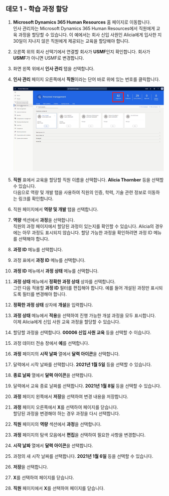 ﻿---
demo:
    title: '데모 1: 학습 과정 할당'
    module: '모듈 4: Microsoft Dynamics 365 Human Resources의 기본 사항 파악'
---

## 데모 1 - 학습 과정 할당

1. **Microsoft Dynamics 365 Human Resources** 홈 페이지로 이동합니다.  
    인사 관리자는 Microsoft Dynamics 365 Human Resources에서 직원에게 교육 과정을 할당할 수 있습니다. 이 예에서는 회사 신입 사원인 Alicia에게 입사한 지 30일이 지나지 않은 직원에게 제공되는 교육을 할당해야 합니다.

1. 오른쪽 위의 회사 선택기에서 연결할 회사가 **USMF**인지 확인합니다. 회사가 **USMF**가 아니면 USMF로 변경합니다.

1. 화면 왼쪽 위에서 **인사 관리** 탭을 선택합니다.

1. **인사 관리** 페이지 오른쪽에서 **직원**이라는 단어 바로 위에 있는 번호를 클릭합니다.

    ![직원 번호가 강조 표시된 인사 관리 페이지의 스크린샷](./media/assigning_learning_courses_1_employee.png)

1. **직원** 표에서 교육을 할당할 직원 이름을 선택합니다. **Alicia Thornber** 등을 선택할 수 있습니다.  
    다음으로 역량 및 개발 탭을 사용하여 직원의 인증, 학력, 기술 관련 정보로 이동하는 링크를 확인합니다.

1. 직원 페이지에서 **역량 및 개발** 탭을 선택합니다.

1. **역량** 섹션에서 **과정**을 선택합니다.  
    직원의 과정 페이지에서 할당된 과정이 있는지를 확인할 수 있습니다. Alicia의 경우에는 아무 과정도 표시되지 않습니다. 할당 가능한 과정을 확인하려면 과정 ID 메뉴를 선택해야 합니다.

1. **과정 ID** 메뉴를 선택합니다.

1. 과정 표에서 **과정 ID** 메뉴를 선택합니다.

1. **과정 ID** 메뉴에서 **과정 상태** 메뉴를 선택합니다.

1. **과정 상태** 메뉴에서 **정확한 과정 상태** 상자를 선택합니다.  
    그런 다음 적용할 **과정 ID** 필터를 편집해야 합니다. 예를 들어 개설된 과정만 표시되도록 필터를 변경해야 합니다.

1. **정확한 과정 상태** 상자에 **개설**을 입력합니다.

1. **과정 상태** 메뉴에서 **적용**을 선택하여 진행 가능한 개설 과정을 모두 표시합니다.  
    이제 Alicia에게 신입 사원 교육 과정을 할당할 수 있습니다.

1. 할당할 과정을 선택합니다. **00006 신입 사원 교육** 등을 선택할 수 이습니다.

1. 과정 데이터 전송 창에서 **예**를 선택합니다.

1. **과정** 페이지의 **시작 날짜** 열에서 **달력 아이콘**을 선택합니다.

1. 달력에서 시작 날짜를 선택합니다. **2021년 1월 5일** 등을 선택할 수 있습니다.

1. **종료 날짜** 열에서 **달력 아이콘**을 선택합니다.

1. 달력에서 교육 종료 날짜를 선택합니다. **2021년 1월 8일** 등을 선택할 수 있습니다.

1. **과정** 페이지 왼쪽에서 **저장**을 선택하여 변경 내용을 저장합니다.

1. **과정** 페이지 오른쪽에서 **X**를 선택하여 페이지를 닫습니다.  
    할당된 과정을 변경해야 하는 경우 과정을 다시 선택합니다.

1. **직원** 페이지의 **역량** 섹션에서 **과정**을 선택합니다.

1. **과정** 페이지의 탐색 모음에서 **편집**을 선택하여 필요한 사항을 변경합니다.

1. **시작 날짜** 열에서 **달력 아이콘**을 선택합니다.

1. 과정의 새 시작 날짜를 선택합니다. **2021년 1월 6일** 등을 선택할 수 있습니다.

1. **저장**을 선택합니다.

1. **X**를 선택하여 페이지를 닫습니다.

1. **직원** 페이지에서 **X**를 선택하여 페이지를 닫습니다.
